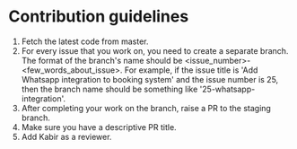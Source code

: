 # Contribution guidelines

1. Fetch the latest code from master.
2. For every issue that you work on, you need to create a separate branch. The format of the branch's name should be <issue_number>-<few_words_about_issue>. For example, if the issue title is 'Add Whatsapp integration to booking system' and the issue number is 25, then the branch name should be something like '25-whatsapp-integration'.
3. After completing your work on the branch, raise a PR to the staging branch.
4. Make sure you have a descriptive PR title.
5. Add Kabir as a reviewer.